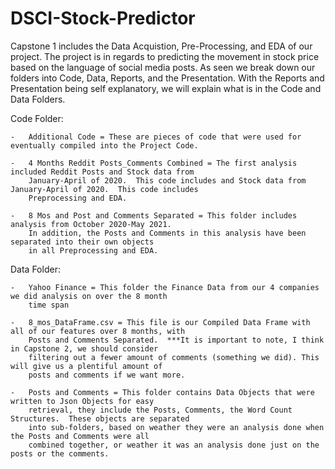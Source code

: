 # DSCI-Stock-Predictor


Capstone 1 includes the Data Acquistion, Pre-Processing, and EDA of our project.  The project is in regards to predicting the movement in stock price based on the language of social media posts.  As seen we break down our folders into Code, Data, Reports, and the Presentation.  With the Reports and Presentation being self explanatory, we will explain what is in the Code and Data Folders.

Code Folder:

	-   Additional Code = These are pieces of code that were used for eventually compiled into the Project Code.

	-   4 Months Reddit Posts_Comments Combined = The first analysis included Reddit Posts and Stock data from 
	    January-April of 2020.  This code includes and Stock data from January-April of 2020.  This code includes 
	    Preprocessing and EDA.

	-   8 Mos and Post and Comments Separated = This folder includes analysis from October 2020-May 2021.  
	    In addition, the Posts and Comments in this analysis have been separated into their own objects 
	    in all Preprocessing and EDA.

Data Folder:

	-   Yahoo Finance = This folder the Finance Data from our 4 companies we did analysis on over the 8 month 
	    time span
	
	-   8_mos_DataFrame.csv = This file is our Compiled Data Frame with all of our features over 8 months, with
	    Posts and Comments Separated.  ***It is important to note, I think in Capstone 2, we should consider 
	    filtering out a fewer amount of comments (something we did). This will give us a plentiful amount of 
	    posts and comments if we want more.
	    
	-   Posts and Comments = This folder contains Data Objects that were written to Json Objects for easy 
	    retrieval, they include the Posts, Comments, the Word Count Structures.  These objects are separated
	    into sub-folders, based on weather they were an analysis done when the Posts and Comments were all 
	    combined together, or weather it was an analysis done just on the posts or the comments.
